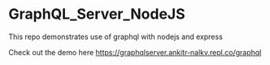 # GraphQL_Server_NodeJS

This repo demonstrates use of graphql with nodejs and express

Check out the demo here
https://graphqlserver.ankitr-nalkv.repl.co/graphql
